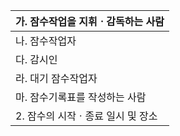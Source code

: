 | 가. 잠수작업을 지휘ㆍ감독하는 사람 |
| --- |
| 나. 잠수작업자 |
| 다. 감시인 |
| 라. 대기 잠수작업자 |
| 마. 잠수기록표를 작성하는 사람 |
| 2. 잠수의 시작ㆍ종료 일시 및 장소 |